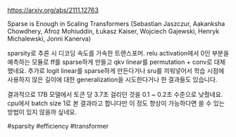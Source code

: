 https://arxiv.org/abs/2111.12763

Sparse is Enough in Scaling Transformers (Sebastian Jaszczur, Aakanksha Chowdhery, Afroz Mohiuddin, Łukasz Kaiser, Wojciech Gajewski, Henryk Michalewski, Jonni Kanerva)

sparsity로 추론 시 디코딩 속도를 가속한 트랜스포머. relu activation에서 0인 부분을 예측하는 모듈로 ff를 sparse하게 만들고 qkv linear를 permutation + conv로 대체했네요. 추가로 logit linear를 sparse하게 만든다거나 sru를 끼워넣어서 학습 시점에 사용하지 않은 길이에 대한 generalization을 시도한다거나 한 결과들도 있습니다.

결과적으로 17B 모델에서 토큰 당 3.7초 걸리던 것을 0.1 ~ 0.2초 수준으로 낮췄네요. cpu에서 batch size 1로 본 결과라고 합니다만 이 정도 향상이 가능하다면 쓸 수 있는 방법이 있지 않을까 싶네요.

#sparsity #efficiency #transformer
